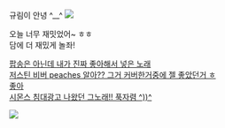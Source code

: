 # 
규림이 안녕 ^__^
![](https://item.kakaocdn.net/do/6469168a79defa072447178b97ef35cff43ad912ad8dd55b04db6a64cddaf76d)   


오늘 너무 재밋었어~ ㅎㅎ  
담에 더 재밌게 놀좌!




[팝송은 아닌데 내가 진짜 좋아해서 넣은 노래](https://youtu.be/qYYJqWsBb1U)           
[저스틴 비버 peaches 알아?? 그거 커버한거중에 젤 좋았던거 ㅎ](https://youtu.be/HpUFAyjJ44o)  
[좋아](https://youtu.be/y7Jlg8GkJnE)     
[시몬스 침대광고 나왔던 그노래!! 푹자렴 ^))^](https://youtu.be/NmeaLvaU77Q)  
 
  
![](https://post-phinf.pstatic.net/MjAxOTA2MjhfMjI2/MDAxNTYxNzA5NjM2MTg2.t6-T-XCehgScI0qUCfYH9URGAo30azQ-bbtMrFGBV5kg.K2X9CS0SEC28hC_g9n5EdWcGlPfMZ-EPa1bSp8uksw0g.GIF/chansem_zalga-cute-smile-ani.gif?type=w1200)  
